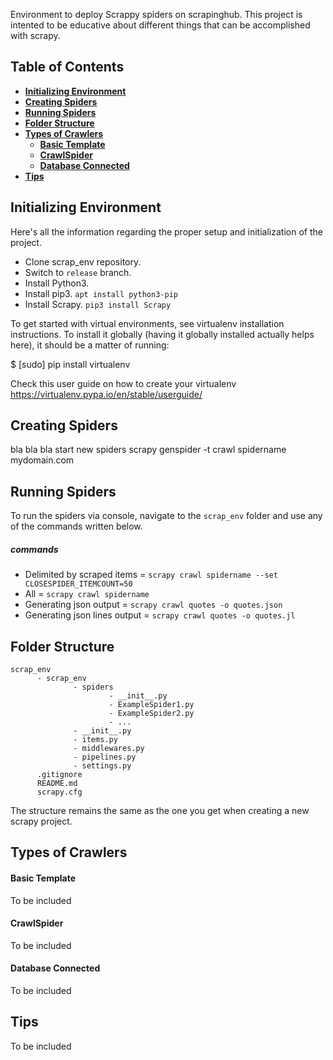 

Environment to deploy Scrappy spiders on scrapinghub. This project is intented to be educative about different things that can be accomplished with 
scrapy.


## Table of Contents

- [__Initializing Environment__](#initializing-environment)
- [__Creating Spiders__](#creating-spiders)
- [__Running Spiders__](#running-spiders)
- [__Folder Structure__](#folder-structure)
- [__Types of Crawlers__](#types-of-crawlers)
    - [__Basic Template__](#basic-template)
    - [__CrawlSpider__](#crawlspider)
    - [__Database Connected__](#database-connected)
- [__Tips__](#tips)

## Initializing Environment

Here's all the information regarding the proper setup and initialization
of the project.

- Clone scrap_env repository.
- Switch to `release` branch.
- Install Python3.
- Install pip3. `apt install python3-pip`
- Install Scrapy. `pip3 install Scrapy`

To get started with virtual environments, see virtualenv installation instructions. To install it globally (having it globally installed actually helps here), it should be a matter of running:

  $ [sudo] pip install virtualenv

Check this user guide on how to create your virtualenv https://virtualenv.pypa.io/en/stable/userguide/ 

## Creating Spiders
bla bla bla
start new spiders
scrapy genspider -t crawl spidername mydomain.com

## Running Spiders

To run the spiders via console, navigate to the `scrap_env` 
folder and use any of the commands written below.

##### commands

- Delimited by scraped items = `scrapy crawl spidername --set CLOSESPIDER_ITEMCOUNT=50`
- All = `scrapy crawl spidername`
- Generating json output = `scrapy crawl quotes -o quotes.json`
- Generating json lines output = `scrapy crawl quotes -o quotes.jl`


## Folder Structure

    scrap_env
          - scrap_env
                  - spiders
                          - __init__.py
                          - ExampleSpider1.py
                          - ExampleSpider2.py
                          - ... 
                  - __init__.py
                  - items.py
                  - middlewares.py
                  - pipelines.py
                  - settings.py
          .gitignore
          README.md
          scrapy.cfg

The structure remains the same as the one you get when creating a new scrapy project.

## Types of Crawlers

#### Basic Template

To be included
  
#### CrawlSpider

To be included

#### Database Connected

To be included

## Tips

To be included